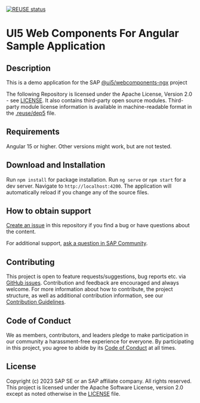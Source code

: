 [![REUSE status](https://api.reuse.software/badge/github.com/SAP-samples/ui5-webcomponents-ngx-sample)](https://api.reuse.software/info/github.com/SAP-samples/ui5-webcomponents-ngx-sample)

# UI5 Web Components For Angular Sample Application

<!--- Register repository https://api.reuse.software/register, then add REUSE badge:
[![REUSE status](https://api.reuse.software/badge/github.com/SAP-samples/REPO-NAME)](https://api.reuse.software/info/github.com/SAP-samples/REPO-NAME)
-->

## Description
This is a demo application for the SAP [@ui5/webcomponents-ngx](https://github.com/SAP/ui5-webcomponents-ngx) project

The following Repository is licensed under the Apache License, Version 2.0 - see [LICENSE](https://github.com/SAP-samples/ui5-webcomponents-ngx-sample/blob/main/LICENSE). It also contains third-party open source modules. Third-party module license information is available in machine-readable format in the [.reuse/dep5](https://github.com/SAP-samples/ui5-webcomponents-ngx-sample/blob/main/.reuse/dep5) file.

## Requirements
Angular 15 or higher. Other versions might work, but are not tested.

## Download and Installation
Run `npm install` for package installation.
Run `ng serve` or `npm start` for a dev server. 
Navigate to `http://localhost:4200`. The application will automatically reload if you change any of the source files.

## How to obtain support
[Create an issue](https://github.com/SAP-samples/ui5-webcomponents-ngx-sample/issues) in this repository if you find a bug or have questions about the content.
 
For additional support, [ask a question in SAP Community](https://answers.sap.com/questions/ask.html).

## Contributing
This project is open to feature requests/suggestions, bug reports etc. via [GitHub issues](https://github.com/SAP-samples/ui5-webcomponents-ngx-sample/issues). 
Contribution and feedback are encouraged and always welcome. For more information about how to contribute, the project structure, as well as additional contribution information, see our [Contribution Guidelines](https://github.com/SAP-samples/ui5-webcomponents-ngx-sample/blob/main/CONTRIBUTING.md).

## Code of Conduct
We as members, contributors, and leaders pledge to make participation in our community a harassment-free experience for everyone. By participating in this project, you agree to abide by its [Code of Conduct](CODE_OF_CONDUCT.md) at all times.

## License
Copyright (c) 2023 SAP SE or an SAP affiliate company. All rights reserved. This project is licensed under the Apache Software License, version 2.0 except as noted otherwise in the [LICENSE](LICENSE) file.

